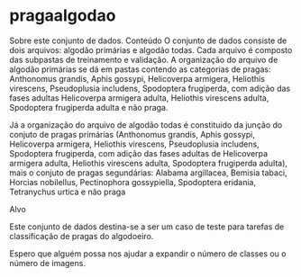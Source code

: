 # pragaalgodao

Sobre este conjunto de dados.
Conteúdo
O conjunto de dados consiste de dois arquivos: algodão primárias e algodão todas. Cada arquivo é composto das subpastas de treinamento e validação. 
A organização do arquivo de algodão primárias se dá em pastas contendo as categorias de pragas: Anthonomus grandis, Aphis gossypi, Helicoverpa armigera, Heliothis virescens, Pseudoplusia includens, Spodoptera frugiperda, com adição das fases adultas Helicoverpa armigera adulta, Heliothis virescens adulta, Spodoptera frugiperda adulta e não praga.

Já a organização do arquivo de algodão todas é constituido da junção do conjuto de pragas primárias (Anthonomus grandis, Aphis gossypi, Helicoverpa armigera, Heliothis virescens, Pseudoplusia  includens, Spodoptera  frugiperda, com adição das fases adultas de Helicoverpa armigera adulta, Heliothis virescens adulta, Spodoptera frugiperda adulta), mais o conjuto de pragas segundárias: Alabama argillacea, Bemisia tabaci, Horcias nobilellus, Pectinophora gossypiella, Spodoptera eridania, Tetranychus urtica e não praga

Alvo

Este conjunto de dados destina-se a ser um caso de teste para tarefas de classificação de pragas do algodoeiro. 

Espero que alguém possa nos ajudar a expandir o número de classes ou o número de imagens.
